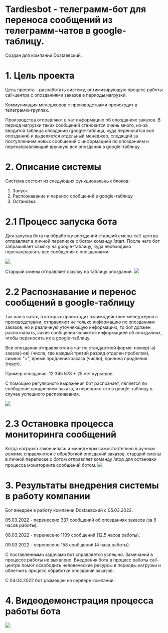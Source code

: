 # Tardiesbot - телеграмм-бот для переноса сообщений из телеграмм-чатов в google-таблицу.
Создан для компании Dostaевский.

# 1. Цель проекта

Цель проекта - разработать систему, оптимизирующую процесс работы call-центра с опозданиями заказов в периоды нагрузки.

Коммуникация менеджеров с производствами происходит в телеграмм-группах.

Производства отправляют в чат информацию об опозданиях заказов.
В период нагрузки таких сообщений становится очень много, из-за вводится таблица опозданий (google-таблица, куда переносятся все опоздания) и выделяется отдельный менеджер, следящий за поступлением новых сообщений с информацией по опозданиям и перенаправляющий вручную все опоздания в google-таблицу. 

# 2. Описание системы

Система состоит из следующих функциональных блоков:
1. Запуск
2. Распознавание и перенос сообщений в google-таблицу
3. Остановка

# 2.1 Процесс запуска бота

Для запуска бота на обработку опозданий старший смены call-центра отправляет в личной переписке с ботом команду /start. После чего бот запрашивает ссылку на google-таблицу, куда необходимо перенаправлять все сообщения с опозданиями.

<img src="https://sun9-4.userapi.com/impg/zj_AjC6SQ-8zPdbznjkZLsd1cQVnGeo7GgEg1g/68ydsQ_pCLY.jpg?size=537x103&quality=96&sign=9da2476708fff43136a823e28e4319b9&type=album"/>

Старший смены отправляет ссылку на таблицу опозданий.
<img src="https://sun9-3.userapi.com/impg/uhz9P0tLwykmtEZ4oKMREIFXo2TNBFNFnl04Nw/KrljYdYTdzs.jpg?size=665x327&quality=96&sign=8bc6b578c6a81beccd48e75ededc7b77&type=album"/>

# 2.2 Распознавание и перенос сообщений в google-таблицу

Так как в чатах, в которых происходит взаимодействие менеджеров с производствами, отправляют не только информацию по опозданиям заказов, но и различную уточняющую информацию, то бот должен распознавать, какия сообщения являются информацией об опозданиях, чтобы переносить их в google-таблицу.

Все опоздания отправляются в чат по стандартной форме: номер(-а) заказа(-ов) (числа, где каждый третий разряд отделен пробелом), символ "+", время продления заказа (число), причина продления (текст).

Пример опоздания: 12 345 678 + 25 нет курьеров

С помощью регулярного выражения бот распознает, является ли сообщение продлением заказа, и переносит его в google-таблицу в случае успешного распознавания.

<img src="https://sun9-78.userapi.com/impg/m3IMGCNXCT6Xz1iHTDzgIO8iK9RASu13rLNVdQ/QJ0iPwWP_eI.jpg?size=655x636&quality=96&sign=d643ef83935e7c84a807755e19f096fb&type=album"/>

# 2.3 Остановка процесса мониторинга сообщений
Когда нагрузка закончилась и менеджеры самостоятельно в ручном режиме справляются с обработкой опозданий заказов, старший смены в личной переписке с ботом отправляет команду /stop для остановки процесса мониторинга сообщений ботом.
<img src="https://sun9-80.userapi.com/impg/PKZZN2PZk5MfvxkUP4Y5llGxtqvPRiZjPLMp0A/SBNtUMWP3pw.jpg?size=297x107&quality=96&sign=9c76062d86e9fae30fcfbc2371a89584&type=album"/>

# 3. Результаты внедрения системы в работу компании
Бот внедрён в работу компании Dostaевский с 05.03.2022.

05.03.2022 - перенесено 337 сообщений об опозданиях заказов (за 9 часов работы).

08.03.2022 - перенесено 1109 сообщений (12,5 часов работы).

09.03.2022 - перенесено 158 сообщений (4 часа работы).

С поставленными задачами бот справляется успешно. Замечаний в процессе работы не выявлено. Внедрения бота в процесс работы call-центре помог освободить человеческие ресурсы в периоды нагрузки и облегчить процесс обработки опозданий заказов.

С 04.04.2022 бот размещен на сервере компании.

# 4. Видеодемонстрация процесса работы бота

<a href="http://www.youtube.com/watch?feature=player_embedded&v=taKrnYzYIKE" target="_blank"><img src="http://img.youtube.com/vi/taKrnYzYIKE/0.jpg"/></a>
